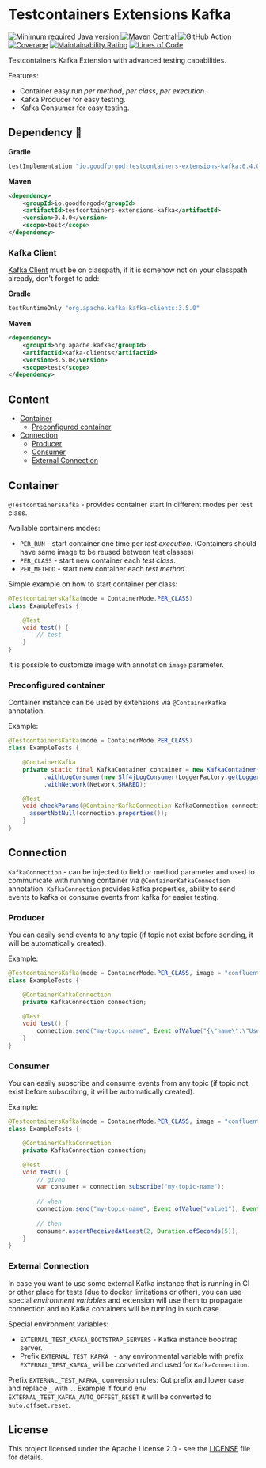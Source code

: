 # Testcontainers Extensions Kafka

[![Minimum required Java version](https://img.shields.io/badge/Java-11%2B-blue?logo=openjdk)](https://openjdk.org/projects/jdk/11/)
[![Maven Central](https://maven-badges.herokuapp.com/maven-central/io.goodforgod/testcontainers-extensions-kafka/badge.svg)](https://maven-badges.herokuapp.com/maven-central/io.goodforgod/testcontainers-extensions-kafka)
[![GitHub Action](https://github.com/goodforgod/testcontainers-extensions/workflows/Release/badge.svg)](https://github.com/GoodforGod/testcontainers-extensions/actions?query=workflow%3A%22Java+CI%22)
[![Coverage](https://sonarcloud.io/api/project_badges/measure?project=GoodforGod_testcontainers-extensions&metric=coverage)](https://sonarcloud.io/dashboard?id=GoodforGod_testcontainers-extensions)
[![Maintainability Rating](https://sonarcloud.io/api/project_badges/measure?project=GoodforGod_testcontainers-extensions&metric=sqale_rating)](https://sonarcloud.io/dashboard?id=GoodforGod_testcontainers-extensions)
[![Lines of Code](https://sonarcloud.io/api/project_badges/measure?project=GoodforGod_testcontainers-extensions&metric=ncloc)](https://sonarcloud.io/dashboard?id=GoodforGod_testcontainers-extensions)

Testcontainers Kafka Extension with advanced testing capabilities.

Features:
- Container easy run *per method*, *per class*, *per execution*.
- Kafka Producer for easy testing.
- Kafka Consumer for easy testing.

## Dependency :rocket:

**Gradle**
```groovy
testImplementation "io.goodforgod:testcontainers-extensions-kafka:0.4.0"
```

**Maven**
```xml
<dependency>
    <groupId>io.goodforgod</groupId>
    <artifactId>testcontainers-extensions-kafka</artifactId>
    <version>0.4.0</version>
    <scope>test</scope>
</dependency>
```

### Kafka Client
[Kafka Client](https://mvnrepository.com/artifact/org.apache.kafka/kafka-clients) must be on classpath, if it is somehow not on your classpath already,
don't forget to add:

**Gradle**
```groovy
testRuntimeOnly "org.apache.kafka:kafka-clients:3.5.0"
```

**Maven**
```xml
<dependency>
    <groupId>org.apache.kafka</groupId>
    <artifactId>kafka-clients</artifactId>
    <version>3.5.0</version>
    <scope>test</scope>
</dependency>
```

## Content
- [Container](#container)
  - [Preconfigured container](#preconfigured-container)
- [Connection](#connection)
  - [Producer](#producer)
  - [Consumer](#consumer)
  - [External Connection](#external-connection)

## Container

`@TestcontainersKafka` - provides container start in different modes per test class.

Available containers modes:
- `PER_RUN` - start container one time per *test execution*. (Containers should have same image to be reused between test classes)
- `PER_CLASS` - start new container each *test class*.
- `PER_METHOD` - start new container each *test method*.

Simple example on how to start container per class:
```java
@TestcontainersKafka(mode = ContainerMode.PER_CLASS)
class ExampleTests {

    @Test
    void test() {
        // test
    }
}
```

It is possible to customize image with annotation `image` parameter.

### Preconfigured container

Container instance can be used by extensions via `@ContainerKafka` annotation.

Example:
```java
@TestcontainersKafka(mode = ContainerMode.PER_CLASS)
class ExampleTests {

    @ContainerKafka
    private static final KafkaContainer container = new KafkaContainer()
          .withLogConsumer(new Slf4jLogConsumer(LoggerFactory.getLogger(KafkaContainer.class)))
          .withNetwork(Network.SHARED);

    @Test
    void checkParams(@ContainerKafkaConnection KafkaConnection connection) {
      assertNotNull(connection.properties());
    }
}
```

## Connection

`KafkaConnection` - can be injected to field or method parameter and used to communicate with running container via `@ContainerKafkaConnection` annotation.
`KafkaConnection` provides kafka properties, ability to send events to kafka or consume events from kafka for easier testing.

### Producer

You can easily send events to any topic (if topic not exist before sending, it will be automatically created).

Example:
```java
@TestcontainersKafka(mode = ContainerMode.PER_CLASS, image = "confluentinc/cp-kafka:7.4.1")
class ExampleTests {

    @ContainerKafkaConnection
    private KafkaConnection connection;

    @Test
    void test() {
        connection.send("my-topic-name", Event.ofValue("{\"name\":\"User\"}"));
    }
}
```

### Consumer

You can easily subscribe and consume events from any topic (if topic not exist before subscribing, it will be automatically created).

Example:
```java
@TestcontainersKafka(mode = ContainerMode.PER_CLASS, image = "confluentinc/cp-kafka:7.4.1")
class ExampleTests {

    @ContainerKafkaConnection
    private KafkaConnection connection;

    @Test
    void test() {
        // given
        var consumer = connection.subscribe("my-topic-name");
        
        // when
        connection.send("my-topic-name", Event.ofValue("value1"), Event.ofValue("value2"));
        
        // then
        consumer.assertReceivedAtLeast(2, Duration.ofSeconds(5));
    }
}
```

### External Connection

In case you want to use some external Kafka instance that is running in CI or other place for tests (due to docker limitations or other), 
you can use special *environment variables* and extension will use them to propagate connection and no Kafka containers will be running in such case.

Special environment variables:
- `EXTERNAL_TEST_KAFKA_BOOTSTRAP_SERVERS` - Kafka instance boostrap server.
- Prefix `EXTERNAL_TEST_KAFKA_` - any environmental variable with prefix `EXTERNAL_TEST_KAFKA_` will be converted and used for `KafkaConnection`.

Prefix `EXTERNAL_TEST_KAFKA_` conversion rules: Cut prefix and lower case and replace `_` with `.`.
Example if found env `EXTERNAL_TEST_KAFKA_AUTO_OFFSET_RESET` it will be converted to `auto.offset.reset`.

## License

This project licensed under the Apache License 2.0 - see the [LICENSE](../LICENSE) file for details.
